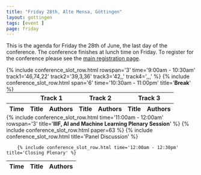 ```yaml
---
title: "Friday 28th, Alte Mensa, Göttingen"
layout: gottingen
tags: [event ]
page: friday
---
```


This is the agenda for Friday the 28th of June, the last day of the conference. The conference finishes at lunch time on Friday. To register for the conference please see the [main registration page][registration].

<table class="api-table" style="width: 100%; margin: 0px 0px 0px 0px;">
  <thead>
    <tr>
      <th></th>
      <th colspan="2">Track 1</th>
      <th colspan="2">Track 2</th>
      <th colspan="2">Track 3</th>
     </tr>
    <tr>
      <th>Time</th>
      <th>Title</th>
      <th>Authors</th>
      <th>Title</th>
      <th>Authors</th>
      <th>Title</th>
      <th>Authors</th>
    </tr>
  </thead>
  <tbody>
        {% include conference_slot_row.html rowspan='3' time='9:00am - 10:30am' track1='46,74,22' track2='39,3,36' track3='42,,'  track4=',,,' %}
        {% include conference_slot_row.html span='6' time='10:30am - 11:00pm' title='<b>Break</b>' %}
  </tbody>
</table>
<table class="api-table" style="width: 100%; margin: 0px 0px 0px 0px;">
  <thead>
    <tr>
      <th>Time</th>
      <th>Title</th>
      <th>Authors</th>
    </tr>
  </thead>
  <tbody>
        {% include conference_slot_row.html time='11:00am - 12:00am' rowspan='3' title='<b>IIIF, AI and Machine Learning Plenary Session</b>' %}
        {% include conference_slot_row.html paper=63 %} 
        {% include conference_slot_row.html title='Panel Discussion' %} <!-- need to stretch somehow -->

        {% include conference_slot_row.html time='12:00am - 12:30pm' title='Closing Plenary' %}

  </tbody>
</table>
<br/>

[registration]: https://www.eventbrite.co.uk/e/2019-iiif-annual-conference-tickets-58796011453
